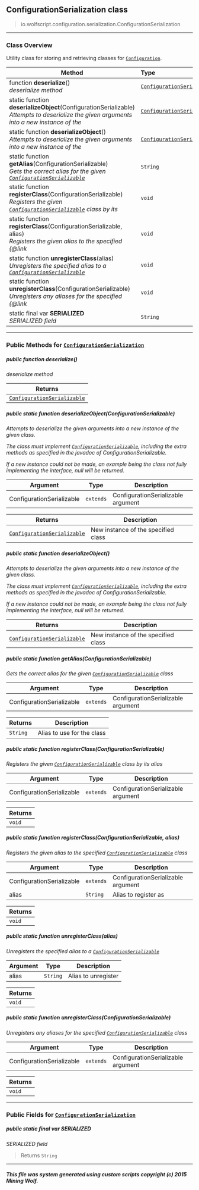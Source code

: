 ## ConfigurationSerialization __class__

>io.wolfscript.configuration.serialization.ConfigurationSerialization

---

### Class Overview

Utility class for storing and retrieving classes for [`Configuration`](../Configuration.md).

Method | Type   
--- | :--- 
 function __deserialize__() <br> _deserialize method_ | [`ConfigurationSerializable`](ConfigurationSerializable.md)
static function __deserializeObject__(ConfigurationSerializable) <br> _Attempts to deserialize the given arguments into a new instance of the_ | [`ConfigurationSerializable`](ConfigurationSerializable.md)
static function __deserializeObject__() <br> _Attempts to deserialize the given arguments into a new instance of the_ | [`ConfigurationSerializable`](ConfigurationSerializable.md)
static function __getAlias__(ConfigurationSerializable) <br> _Gets the correct alias for the given [`ConfigurationSerializable`](ConfigurationSerializable.md)_ | `String`
static function __registerClass__(ConfigurationSerializable) <br> _Registers the given [`ConfigurationSerializable`](ConfigurationSerializable.md) class by its_ | `void`
static function __registerClass__(ConfigurationSerializable, alias) <br> _Registers the given alias to the specified {@link_ | `void`
static function __unregisterClass__(alias) <br> _Unregisters the specified alias to a [`ConfigurationSerializable`](ConfigurationSerializable.md)_ | `void`
static function __unregisterClass__(ConfigurationSerializable) <br> _Unregisters any aliases for the specified {@link_ | `void`
static final var __SERIALIZED__ <br> _SERIALIZED field_ | `String`



---


### Public Methods for [`ConfigurationSerialization`](ConfigurationSerialization.md)

##### <a id='deserialize'></a>public  function __deserialize__()

_deserialize method_

Returns | 
--- | 
[`ConfigurationSerializable`](ConfigurationSerializable.md) |


##### <a id='deserializeobject'></a>public static function __deserializeObject__(ConfigurationSerializable)

_Attempts to deserialize the given arguments into a new instance of the given class. <p> The class must implement [`ConfigurationSerializable`](ConfigurationSerializable.md), including the extra methods as specified in the javadoc of ConfigurationSerializable. <p> If a new instance could not be made, an example being the class not fully implementing the interface, null will be returned._

Argument | Type | Description  
--- | --- | --- 
ConfigurationSerializable | `extends` | ConfigurationSerializable argument

Returns | Description
--- | --- 
[`ConfigurationSerializable`](ConfigurationSerializable.md) | New instance of the specified class


##### <a id='deserializeobject'></a>public static function __deserializeObject__()

_Attempts to deserialize the given arguments into a new instance of the given class. <p> The class must implement [`ConfigurationSerializable`](ConfigurationSerializable.md), including the extra methods as specified in the javadoc of ConfigurationSerializable. <p> If a new instance could not be made, an example being the class not fully implementing the interface, null will be returned._

Returns | Description
--- | --- 
[`ConfigurationSerializable`](ConfigurationSerializable.md) | New instance of the specified class


##### <a id='getalias'></a>public static function __getAlias__(ConfigurationSerializable)

_Gets the correct alias for the given [`ConfigurationSerializable`](ConfigurationSerializable.md) class_

Argument | Type | Description  
--- | --- | --- 
ConfigurationSerializable | `extends` | ConfigurationSerializable argument

Returns | Description
--- | --- 
`String` | Alias to use for the class


##### <a id='registerclass'></a>public static function __registerClass__(ConfigurationSerializable)

_Registers the given [`ConfigurationSerializable`](ConfigurationSerializable.md) class by its alias_

Argument | Type | Description  
--- | --- | --- 
ConfigurationSerializable | `extends` | ConfigurationSerializable argument

Returns | 
--- | 
`void` |


##### <a id='registerclass'></a>public static function __registerClass__(ConfigurationSerializable, alias)

_Registers the given alias to the specified [`ConfigurationSerializable`](ConfigurationSerializable.md) class_

Argument | Type | Description  
--- | --- | --- 
ConfigurationSerializable | `extends` | ConfigurationSerializable argument
alias | `String` | Alias to register as

Returns | 
--- | 
`void` |


##### <a id='unregisterclass'></a>public static function __unregisterClass__(alias)

_Unregisters the specified alias to a [`ConfigurationSerializable`](ConfigurationSerializable.md)_

Argument | Type | Description  
--- | --- | --- 
alias | `String` | Alias to unregister

Returns | 
--- | 
`void` |


##### <a id='unregisterclass'></a>public static function __unregisterClass__(ConfigurationSerializable)

_Unregisters any aliases for the specified [`ConfigurationSerializable`](ConfigurationSerializable.md) class_

Argument | Type | Description  
--- | --- | --- 
ConfigurationSerializable | `extends` | ConfigurationSerializable argument

Returns | 
--- | 
`void` |


---

### Public Fields for [`ConfigurationSerialization`](ConfigurationSerialization.md)

##### <a id='serialized'></a>public static final var __SERIALIZED__

_SERIALIZED field_

>Returns
>  `String`

---


##### This file was system generated using custom scripts copyright (c) 2015 Mining Wolf.
	

